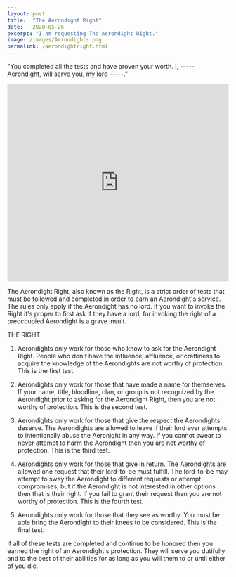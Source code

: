 ```yaml
---
layout: post
title:  "The Aerondight Right"
date:   2020-05-26
excerpt: "I am requesting The Aerondight Right."
image: /images/Aerondights.png
permalink: /aerondightright.html
---
```

"You completed all the tests and have proven your worth. I, ----- Aerondight, will serve you, my lord -----."

<iframe width="100%" height="450" scrolling="no" frameborder="no" allow="autoplay" src="https://w.soundcloud.com/player/?url=https%3A//api.soundcloud.com/playlists/1059584977%3Fsecret_token%3Ds-S75Lf6LoFkb&color=%23debc8e&auto_play=true&hide_related=false&show_comments=true&show_user=true&show_reposts=false&show_teaser=true"></iframe>

The Aerondight Right, also known as the Right, is a strict order of tests that must be followed and completed in order to earn an Aerondight's service. The rules only apply if the Aerondight has no lord. If you want to invoke the Right it's proper to first ask if they have a lord, for invoking the right of a preoccupied Aerondight is a grave insult.


THE RIGHT


1. Aerondights only work for those who know to ask for the Aerondight Right. People who don't have the influence, affluence, or craftiness to acquire the knowledge of the Aerondights are not worthy of protection. This is the first test.

2. Aerondights only work for those that have made a name for themselves. If your name, title, bloodline, clan, or group is not recognized by the Aerondight prior to asking for the Aerondight Right, then you are not worthy of protection. This is the second test.

3. Aerondights only work for those that give the respect the Aerondights deserve. The Aerondights are allowed to leave if their lord ever attempts to intentionally abuse the Aeronight in any way. If you cannot swear to never attempt to harm the Aerondight then you are not worthy of protection. This is the third test.

4. Aerondights only work for those that give in return. The Aerondights are allowed one request that their lord-to-be must fulfill. The lord-to-be may attempt to sway the Aerondight to different requests or attempt compromises, but if the Aerondight is not interested in other options then that is their right. If you fail to grant their request then you are not worthy of protection. This is the fourth test.

5. Aerondights only work for those that they see as worthy. You must be able bring the Aerondight to their knees to be considered. This is the final test.

If all of these tests are completed and continue to be honored then you earned the right of an Aerondight's protection. They will serve you dutifully and to the best of their abilities for as long as you will them to or until either of you die.
